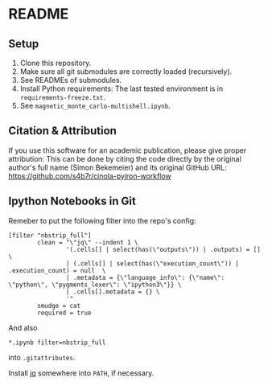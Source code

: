# README

## Setup

1. Clone this repository.
2. Make sure all git submodules are correctly loaded (recursively).
3. See READMEs of submodules.
4. Install Python requirements: The last tested environment is in `requirements-freeze.txt`.
5. See `magnetic_monte_carlo-multishell.ipynb`.

## Citation & Attribution

If you use this software for an academic publication, please give proper attribution: This can be done by citing the code directly by the original author's full name (Simon Bekemeier) and its original GitHub URL: https://github.com/s4b7r/cinola-pyiron-workflow

## Ipython Notebooks in Git

Remeber to put the following filter into the repo's config:

```
[filter "nbstrip_full"]
        clean = "\"jq\" --indent 1 \
                '(.cells[] | select(has(\"outputs\")) | .outputs) = []  \
                | (.cells[] | select(has(\"execution_count\")) | .execution_count) = null  \
                | .metadata = {\"language_info\": {\"name\": \"python\", \"pygments_lexer\": \"ipython3\"}} \
                | .cells[].metadata = {} \
                '"
        smudge = cat
        required = true
```

And also

```
*.ipynb filter=nbstrip_full
```

into `.gitattributes`.

Install [jq](https://stedolan.github.io/jq/) somewhere into `PATH`, if necessary.
